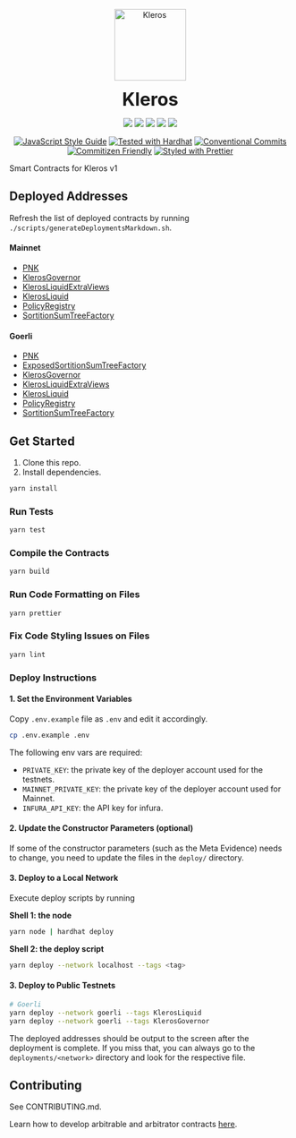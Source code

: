 <p align="center">
  <a href="https://kleros.io">
    <img alt="Kleros" src="https://github.com/kleros/court/blob/master/public/icon-512.png?raw=true" width="128">
  </a>
</p>

<p align="center">
  <b style="font-size: 32px;">Kleros</b>
</p>
<p align="center">
<a href="https://sonarcloud.io/summary/new_code?id=kleros_kleros"><img src="https://sonarcloud.io/api/project_badges/measure?project=kleros_kleros&metric=security_rating"></a>
<a href="https://sonarcloud.io/summary/new_code?id=kleros_kleros"><img src="https://sonarcloud.io/api/project_badges/measure?project=kleros_kleros&metric=alert_status"></a>
<a href="https://sonarcloud.io/summary/new_code?id=kleros_kleros"><img src="https://sonarcloud.io/api/project_badges/measure?project=kleros_kleros&metric=bugs"></a>
<a href="https://sonarcloud.io/summary/new_code?id=kleros_kleros"><img src="https://sonarcloud.io/api/project_badges/measure?project=kleros_kleros&metric=reliability_rating"></a>
<a href="https://sonarcloud.io/summary/new_code?id=kleros_kleros"><img src="https://sonarcloud.io/api/project_badges/measure?project=kleros_kleros&metric=sqale_rating"></a>
</p>

<p align="center">
  <a href="https://standardjs.com"><img src="https://img.shields.io/badge/code_style-standard-brightgreen.svg" alt="JavaScript Style Guide"></a>
  <a href="https://github.com/trufflesuite/truffle"><img src="https://img.shields.io/badge/tested%20with-truffle-red.svg" alt="Tested with Hardhat"></a>
  <a href="https://conventionalcommits.org"><img src="https://img.shields.io/badge/Conventional%20Commits-1.0.0-yellow.svg" alt="Conventional Commits"></a>
  <a href="http://commitizen.github.io/cz-cli/"><img src="https://img.shields.io/badge/commitizen-friendly-brightgreen.svg" alt="Commitizen Friendly"></a>
  <a href="https://github.com/prettier/prettier"><img src="https://img.shields.io/badge/styled_with-prettier-ff69b4.svg" alt="Styled with Prettier"></a>
</p>


Smart Contracts for Kleros v1

## Deployed Addresses

Refresh the list of deployed contracts by running `./scripts/generateDeploymentsMarkdown.sh`.

#### Mainnet

- [PNK](https://etherscan.io/address/0x93ED3FBe21207Ec2E8f2d3c3de6e058Cb73Bc04d)
- [KlerosGovernor](https://etherscan.io/address/0xe5bcEa6F87aAEe4a81f64dfDB4d30d400e0e5cf4)
- [KlerosLiquidExtraViews](https://etherscan.io/address/0xDa47f3252Bb03C5c7950d7Bb2Fd32637fC5Ad943)
- [KlerosLiquid](https://etherscan.io/address/0x988b3A538b618C7A603e1c11Ab82Cd16dbE28069)
- [PolicyRegistry](https://etherscan.io/address/0xCf1f07713d5193FaE5c1653C9f61953D048BECe4)
- [SortitionSumTreeFactory](https://etherscan.io/address/0x180EBA68D164C3F8c3f6Dc354125EBccf4dfcB86)

#### Goerli

- [PNK](https://goerli.etherscan.io/token/0xA3B02bA6E10F55fb177637917B1b472da0110CcC)
- [ExposedSortitionSumTreeFactory](https://goerli.etherscan.io/address/0x67fe2D0d38DBF6dfdF359A5FEa7b7CD9a966FE53)
- [KlerosGovernor](https://goerli.etherscan.io/address/0x64f71bc0340f3b7bdbae6dcf69445a75b2de5943)
- [KlerosLiquidExtraViews](https://goerli.etherscan.io/address/0x7D78466AC0211400235696e114E342377045a84e)
- [KlerosLiquid](https://goerli.etherscan.io/address/0x56478d65A70E91E9653723B38971eC73bb0b357D)
- [PolicyRegistry](https://goerli.etherscan.io/address/0x4075a2C1cf212Ec386Ca79978B63afe1c168bB01)
- [SortitionSumTreeFactory](https://goerli.etherscan.io/address/0x17aA5CDbe970fB8C0FdfD9090F2883fF70c83DD8)

## Get Started

1.  Clone this repo.
2.  Install dependencies.

```bash
yarn install
```

### Run Tests

```bash
yarn test
```

### Compile the Contracts

```bash
yarn build
```

### Run Code Formatting on Files

```bash
yarn prettier
```

### Fix Code Styling Issues on Files

```bash
yarn lint
```

### Deploy Instructions

#### 1. Set the Environment Variables

Copy `.env.example` file as `.env` and edit it accordingly.

```bash
cp .env.example .env
```

The following env vars are required:

- `PRIVATE_KEY`: the private key of the deployer account used for the testnets.
- `MAINNET_PRIVATE_KEY`: the private key of the deployer account used for Mainnet.
- `INFURA_API_KEY`: the API key for infura.

#### 2. Update the Constructor Parameters (optional)

If some of the constructor parameters (such as the Meta Evidence) needs to change, you need to update the files in the `deploy/` directory.

#### 3. Deploy to a Local Network

Execute deploy scripts by running

**Shell 1: the node**

```bash
yarn node | hardhat deploy
```


**Shell 2: the deploy script**

```bash
yarn deploy --network localhost --tags <tag>
```

#### 3. Deploy to Public Testnets

```bash
# Goerli
yarn deploy --network goerli --tags KlerosLiquid
yarn deploy --network goerli --tags KlerosGovernor
```

The deployed addresses should be output to the screen after the deployment is complete.
If you miss that, you can always go to the `deployments/<network>` directory and look for the respective file.


## Contributing

See CONTRIBUTING.md.

Learn how to develop arbitrable and arbitrator contracts [here](https://erc-792.readthedocs.io/en/latest/).
